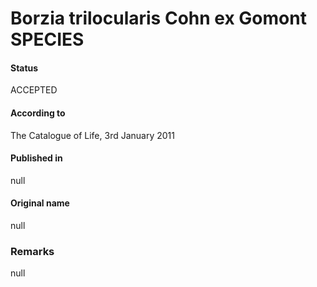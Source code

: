 # Borzia trilocularis Cohn ex Gomont SPECIES

#### Status
ACCEPTED

#### According to
The Catalogue of Life, 3rd January 2011

#### Published in
null

#### Original name
null

### Remarks
null